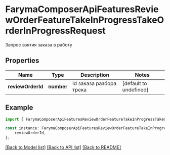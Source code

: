 # FarymaComposerApiFeaturesReviewOrderFeatureTakeInProgressTakeOrderInProgressRequest

Запрос взятия заказа в работу

## Properties

Name | Type | Description | Notes
------------ | ------------- | ------------- | -------------
**reviewOrderId** | **number** | Id заказа разбора трека | [default to undefined]

## Example

```typescript
import { FarymaComposerApiFeaturesReviewOrderFeatureTakeInProgressTakeOrderInProgressRequest } from './api';

const instance: FarymaComposerApiFeaturesReviewOrderFeatureTakeInProgressTakeOrderInProgressRequest = {
    reviewOrderId,
};
```

[[Back to Model list]](../README.md#documentation-for-models) [[Back to API list]](../README.md#documentation-for-api-endpoints) [[Back to README]](../README.md)
